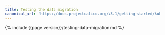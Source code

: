 ```yaml
---
title: Testing the data migration
canonical_url: 'https://docs.projectcalico.org/v3.1/getting-started/kubernetes/upgrade/test'
---
```


{% include {{page.version}}/testing-data-migration.md %}
